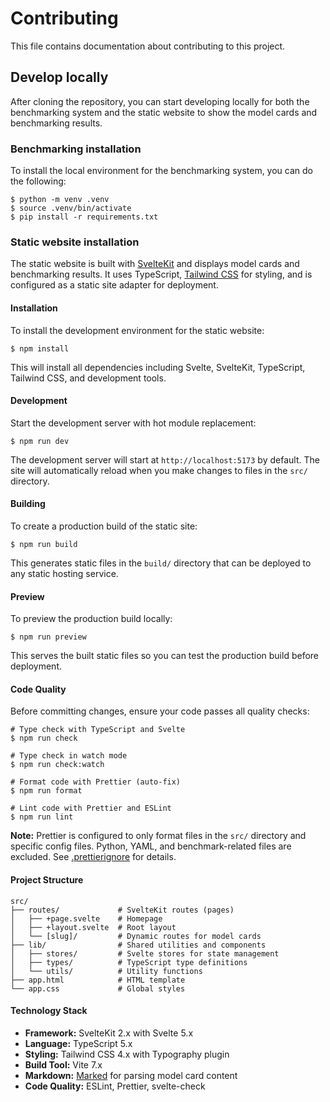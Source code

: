 # Contributing

This file contains documentation about contributing to this project.

## Develop locally

After cloning the repository, you can start developing locally for both the benchmarking system and the static website to show the model cards and benchmarking results.

### Benchmarking installation

To install the local environment for the benchmarking system, you can do the following:

```shell
$ python -m venv .venv
$ source .venv/bin/activate
$ pip install -r requirements.txt
```

### Static website installation

The static website is built with [SvelteKit](https://svelte.dev/docs/kit/introduction) and displays model cards and benchmarking results. It uses TypeScript, [Tailwind CSS](https://tailwindcss.com/) for styling, and is configured as a static site adapter for deployment.

#### Installation

To install the development environment for the static website:

```shell
$ npm install
```

This will install all dependencies including Svelte, SvelteKit, TypeScript, Tailwind CSS, and development tools.

#### Development

Start the development server with hot module replacement:

```shell
$ npm run dev
```

The development server will start at `http://localhost:5173` by default. The site will automatically reload when you make changes to files in the `src/` directory.

#### Building

To create a production build of the static site:

```shell
$ npm run build
```

This generates static files in the `build/` directory that can be deployed to any static hosting service.

#### Preview

To preview the production build locally:

```shell
$ npm run preview
```

This serves the built static files so you can test the production build before deployment.

#### Code Quality

Before committing changes, ensure your code passes all quality checks:

```shell
# Type check with TypeScript and Svelte
$ npm run check

# Type check in watch mode
$ npm run check:watch

# Format code with Prettier (auto-fix)
$ npm run format

# Lint code with Prettier and ESLint
$ npm run lint
```

**Note:** Prettier is configured to only format files in the `src/` directory and specific config files. Python, YAML, and benchmark-related files are excluded. See [.prettierignore](.prettierignore) for details.

#### Project Structure

```
src/
├── routes/             # SvelteKit routes (pages)
│   ├── +page.svelte    # Homepage
│   ├── +layout.svelte  # Root layout
│   └── [slug]/         # Dynamic routes for model cards
├── lib/                # Shared utilities and components
│   ├── stores/         # Svelte stores for state management
│   ├── types/          # TypeScript type definitions
│   └── utils/          # Utility functions
├── app.html            # HTML template
└── app.css             # Global styles
```

#### Technology Stack

- **Framework:** SvelteKit 2.x with Svelte 5.x
- **Language:** TypeScript 5.x
- **Styling:** Tailwind CSS 4.x with Typography plugin
- **Build Tool:** Vite 7.x
- **Markdown:** [Marked](https://github.com/markedjs/marked) for parsing model card content
- **Code Quality:** ESLint, Prettier, svelte-check 